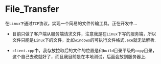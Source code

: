 # File_Transfer

在`Linux下`通过`TCP`协议，实现一个简易的文件传输工具，正在开发中...

- 目前只做了客户端从服务端请求文件，注意我是在`Linux`下写的服务端，所以文件只能是`Linux`下的文件，比如`windows`的可执行文件格式`.exe`就无法解析.

- `client.cpp`中，我存放拉取后的文件的位置是和`build`目录平级的`copy`目录，这个自己去改就好了，而且我目前是在本地测试，后面会放到服务器上.

